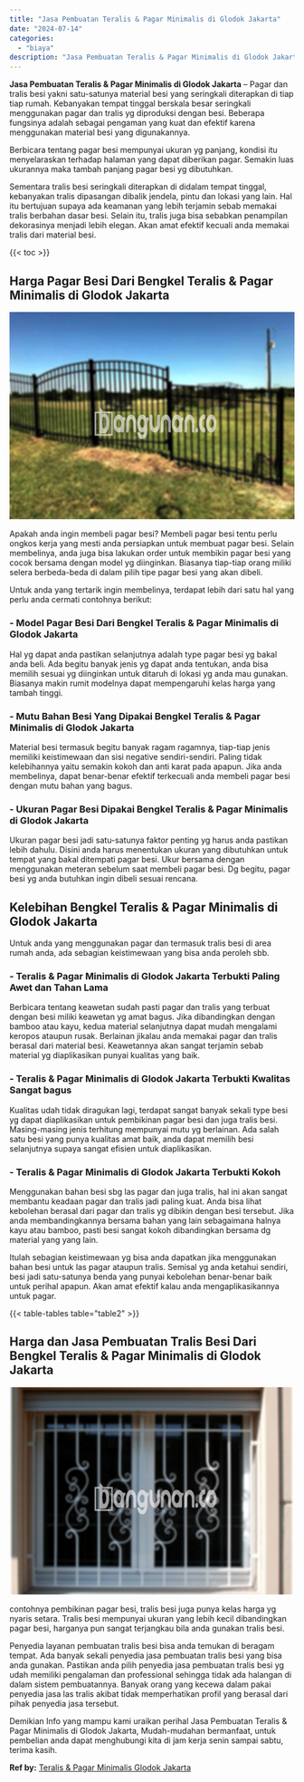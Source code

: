 ```yaml
---
title: "Jasa Pembuatan Teralis & Pagar Minimalis di Glodok Jakarta"
date: "2024-07-14"
categories: 
  - "biaya"
description: "Jasa Pembuatan Teralis & Pagar Minimalis di Glodok Jakarta. Demikian Info yang mampu kami uraikan perihal Jasa Pembuatan Teralis & Pagar Minimalis di Glodok..."
---
```


**Jasa Pembuatan Teralis & Pagar Minimalis di Glodok Jakarta** – Pagar dan tralis besi yakni satu-satunya material besi yang seringkali diterapkan di tiap tiap rumah. Kebanyakan tempat tinggal berskala besar seringkali menggunakan pagar dan tralis yg diproduksi dengan besi. Beberapa fungsinya adalah sebagai pengaman yang kuat dan efektif karena menggunakan material besi yang digunakannya.

Berbicara tentang pagar besi mempunyai ukuran yg panjang, kondisi itu menyelaraskan terhadap halaman yang dapat diberikan pagar. Semakin luas ukurannya maka tambah panjang pagar besi yg dibutuhkan.

Sementara tralis besi seringkali diterapkan di didalam tempat tinggal, kebanyakan tralis dipasangan dibalik jendela, pintu dan lokasi yang lain. Hal itu bertujuan supaya ada keamanan yang lebih terjamin sebab memakai tralis berbahan dasar besi. Selain itu, tralis juga bisa sebabkan penampilan dekorasinya menjadi lebih elegan. Akan amat efektif kecuali anda memakai tralis dari material besi.

{{< toc >}}

## Harga Pagar Besi Dari Bengkel Teralis & Pagar Minimalis di Glodok Jakarta

![Jasa Pembuatan Teralis & Pagar Minimalis di Glodok Jakarta](/images/pagar-minimalis-murah-02.png)

Apakah anda ingin membeli pagar besi? Membeli pagar besi tentu perlu ongkos kerja yang mesti anda persiapkan untuk membuat pagar besi. Selain membelinya, anda juga bisa lakukan order untuk membikin pagar besi yang cocok bersama dengan model yg diinginkan. Biasanya tiap-tiap orang miliki selera berbeda-beda di dalam pilih tipe pagar besi yang akan dibeli.

Untuk anda yang tertarik ingin membelinya, terdapat lebih dari satu hal yang perlu anda cermati contohnya berikut:
### \- Model Pagar Besi Dari Bengkel Teralis & Pagar Minimalis di Glodok Jakarta

Hal yg dapat anda pastikan selanjutnya adalah type pagar besi yg bakal anda beli. Ada begitu banyak jenis yg dapat anda tentukan, anda bisa memilih sesuai yg diinginkan untuk ditaruh di lokasi yg anda mau gunakan. Biasanya makin rumit modelnya dapat mempengaruhi kelas harga yang tambah tinggi.

### \- Mutu Bahan Besi Yang Dipakai Bengkel Teralis & Pagar Minimalis di Glodok Jakarta

Material besi termasuk begitu banyak ragam ragamnya, tiap-tiap jenis memiliki keistimewaan dan sisi negative sendiri-sendiri. Paling tidak kelebihannya yaitu semakin kokoh dan anti karat pada apapun. Jika anda membelinya, dapat benar-benar efektif terkecuali anda membeli pagar besi dengan mutu bahan yang bagus.

### \- Ukuran Pagar Besi Dipakai Bengkel Teralis & Pagar Minimalis di Glodok Jakarta

Ukuran pagar besi jadi satu-satunya faktor penting yg harus anda pastikan lebih dahulu. Disini anda harus menentukan ukuran yang dibutuhkan untuk tempat yang bakal ditempati pagar besi. Ukur bersama dengan menggunakan meteran sebelum saat membeli pagar besi. Dg begitu, pagar besi yg anda butuhkan ingin dibeli sesuai rencana.

## Kelebihan Bengkel Teralis & Pagar Minimalis di Glodok Jakarta

Untuk anda yang menggunakan pagar dan termasuk tralis besi di area rumah anda, ada sebagian keistimewaan yang bisa anda peroleh sbb.

### \- Teralis & Pagar Minimalis di Glodok Jakarta Terbukti Paling Awet dan Tahan Lama

Berbicara tentang keawetan sudah pasti pagar dan tralis yang terbuat dengan besi miliki keawetan yg amat bagus. Jika dibandingkan dengan bamboo atau kayu, kedua material selanjutnya dapat mudah mengalami keropos ataupun rusak. Berlainan jikalau anda memakai pagar dan tralis berasal dari material besi. Keawetannya akan sangat terjamin sebab material yg diaplikasikan punyai kualitas yang baik.

### \- Teralis & Pagar Minimalis di Glodok Jakarta Terbukti Kwalitas Sangat bagus

Kualitas udah tidak diragukan lagi, terdapat sangat banyak sekali type besi yg dapat diaplikasikan untuk pembikinan pagar besi dan juga tralis besi. Masing-masing jenis terhitung mempunyai mutu yg berlainan. Ada salah satu besi yang punya kualitas amat baik, anda dapat memilih besi selanjutnya supaya sangat efisien untuk diaplikasikan.

### \- Teralis & Pagar Minimalis di Glodok Jakarta Terbukti Kokoh

Menggunakan bahan besi sbg las pagar dan juga tralis, hal ini akan sangat membantu keadaan pagar dan tralis jadi paling kuat. Anda bisa lihat kebolehan berasal dari pagar dan tralis yg dibikin dengan besi tersebut. Jika anda membandingkannya bersama bahan yang lain sebagaimana halnya kayu atau bamboo, pasti besi sangat kokoh dibandingkan bersama dg material yang yang lain.

Itulah sebagian keistimewaan yg bisa anda dapatkan jika menggunakan bahan besi untuk las pagar ataupun tralis. Semisal yg anda ketahui sendiri, besi jadi satu-satunya benda yang punyai kebolehan benar-benar baik untuk perihal apapun. Akan amat efektif kalau anda mengaplikasikannya untuk pagar.

{{< table-tables table="table2" >}}

## Harga dan Jasa Pembuatan Tralis Besi Dari Bengkel Teralis & Pagar Minimalis di Glodok Jakarta

![Jasa Pembuatan Teralis & Pagar Minimalis di Glodok Jakarta](/images/teralis-minimalis-murah-15.png)

contohnya pembikinan pagar besi, tralis besi juga punya kelas harga yg nyaris setara. Tralis besi mempunyai ukuran yang lebih kecil dibandingkan pagar besi, harganya pun sangat terjangkau bila anda gunakan tralis besi.

Penyedia layanan pembuatan tralis besi bisa anda temukan di beragam tempat. Ada banyak sekali penyedia jasa pembuatan tralis besi yang bisa anda gunakan. Pastikan anda pilih penyedia jasa pembuatan tralis besi yg udah memiliki pengalaman dan professional sehingga tidak ada halangan di dalam sistem pembuatannya. Banyak orang yang kecewa dalam pakai penyedia jasa las tralis akibat tidak memperhatikan profil yang berasal dari pihak penyedia jasa tersebut.

Demikian Info yang mampu kami uraikan perihal Jasa Pembuatan Teralis & Pagar Minimalis di Glodok Jakarta, Mudah-mudahan bermanfaat, untuk pembelian anda dapat menghubungi kita di jam kerja senin sampai sabtu, terima kasih.

**Ref by:** [Teralis & Pagar Minimalis Glodok Jakarta](https://id.wikipedia.org/wiki/Teralis)
